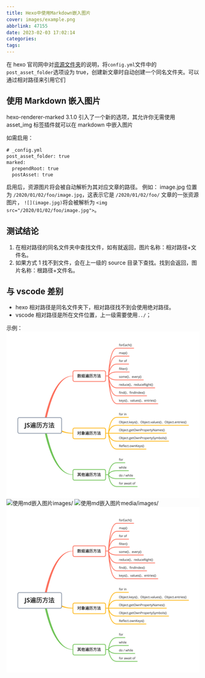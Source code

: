 ```yaml
---
title: Hexo中使用Markdown嵌入图片
cover: images/example.png
abbrlink: 47155
date: 2023-02-03 17:02:14
categories:
tags:
---
```


在 hexo 官司网中对[资源文件夹](https://hexo.io/zh-cn/docs/asset-folders)的说明，将`config.yml`文件中的`post_asset_folder`选项设为 true，创建新文章时自动创建一个同名文件夹。可以通过相对路径来引用它们

## 使用 Markdown 嵌入图片

hexo-renderer-marked 3.1.0 引入了一个新的选项，其允许你无需使用 asset_img 标签插件就可以在 markdown 中嵌入图片

如需启用：

```
# _config.yml
post_asset_folder: true
marked:
  prependRoot: true
  postAsset: true
```

启用后，资源图片将会被自动解析为其对应文章的路径。
例如： image.jpg 位置为 `/2020/01/02/foo/image.jpg`，这表示它是 `/2020/01/02/foo/` 文章的一张资源图片， `![](image.jpg)`将会被解析为 `<img src="/2020/01/02/foo/image.jpg">`。

## 测试结论

1. 在相对路径的同名文件夹中查找文件，如有就返回，图片名称：相对路径+文件名。
2. 如果方式 1 找不到文件，会在上一级的 source 目录下查找。找到会返回，图片名称：根路径+文件名。

## 与 vscode 差别

- hexo 相对路径是同名文件夹下，相对路径找不到会使用绝对路径。
- vscode 相对路径是所在文件位置，上一级需要使用`../`；

示例：
![使用md嵌入图片](example.png)
![使用md嵌入图片images/](images/example.png)
![使用md嵌入图片media/images/](media/images/example.png)
![使用md嵌入图片Hexo中使用Markdown嵌入图片/](Hexo中使用Markdown嵌入图片/example.png)
